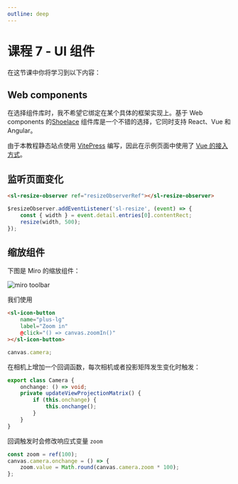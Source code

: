 ```yaml
---
outline: deep
---
```


# 课程 7 - UI 组件

在这节课中你将学习到以下内容：

## Web components

在选择组件库时，我不希望它绑定在某个具体的框架实现上。基于 Web components 的[Shoelace] 组件库是一个不错的选择，它同时支持 React、Vue 和 Angular。

由于本教程静态站点使用 [VitePress] 编写，因此在示例页面中使用了 [Vue 的接入方式]。

## 监听页面变化

```html
<sl-resize-observer ref="resizeObserverRef"></sl-resize-observer>
```

```ts
$resizeObserver.addEventListener('sl-resize', (event) => {
    const { width } = event.detail.entries[0].contentRect;
    resize(width, 500);
});
```

## 缩放组件

下图是 Miro 的缩放组件：

![miro toolbar](/miro-toolbar.png)

我们使用

```html
<sl-icon-button
    name="plus-lg"
    label="Zoom in"
    @click="() => canvas.zoomIn()"
></sl-icon-button>
```

```ts
canvas.camera;
```

在相机上增加一个回调函数，每次相机或者投影矩阵发生变化时触发：

```ts
export class Camera {
    onchange: () => void;
    private updateViewProjectionMatrix() {
        if (this.onchange) {
            this.onchange();
        }
    }
}
```

回调触发时会修改响应式变量 `zoom`

```ts
const zoom = ref(100);
canvas.camera.onchange = () => {
    zoom.value = Math.round(canvas.camera.zoom * 100);
};
```

[Shoelace]: https://shoelace.style/
[VitePress]: https://vitepress.dev/
[Vue 的接入方式]: https://shoelace.style/frameworks/vue
